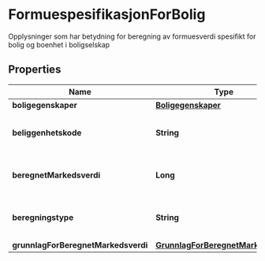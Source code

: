 

# FormuespesifikasjonForBolig

Opplysninger som har betydning for beregning av formuesverdi spesifikt for bolig og boenhet i boligselskap

## Properties

| Name | Type | Description | Notes |
|------------ | ------------- | ------------- | -------------|
|**boligegenskaper** | [**Boligegenskaper**](Boligegenskaper.md) |  |  [optional] |
|**beliggenhetskode** | **String** | En verdi mellom 1-7 som angir hvor tettbygd området boligen ligger i er, basert på antall innbyggere (&lt;a href&#x3D;&#39;https://data.skatteetaten.no/web/datakatalog/kodeliste/20b4d3dc-2d8d-443e-ac66-6154dd92ad49&#39;&gt;Kodelistereferanse&lt;/a&gt;) |  [optional] |
|**beregnetMarkedsverdi** | **Long** | en sum av penger i hele kroner brukt i en kontekst. Dette kan være en transaksjon, saldo o.l. (&lt;a href&#x3D;&#39;https://data.skatteetaten.no/web/datakatalog/begrep/20b2e146-9fe1-11e5-a9f8-e4115b280940&#39;&gt;Begrepsreferanse&lt;/a&gt;) |  [optional] |
|**beregningstype** | **String** | Kodeliste som angir om en beregnet markedsverdi er basert på maskinell beregning eller dokumentert markedsverdi (&lt;a href&#x3D;&#39;https://data.skatteetaten.no/web/datakatalog/kodeliste/210836b0-a125-4b2e-b37c-40aa08636eed&#39;&gt;Kodelistereferanse&lt;/a&gt;) |  [optional] |
|**grunnlagForBeregnetMarkedsverdi** | [**GrunnlagForBeregnetMarkedsverdi**](GrunnlagForBeregnetMarkedsverdi.md) |  |  [optional] |



